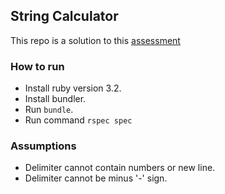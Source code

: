 ## String Calculator

This repo is a solution to this [assessment](https://blog.incubyte.co/blog/tdd-assessment/)

### How to run

- Install ruby version 3.2.
- Install bundler.
- Run `bundle`.
- Run command `rspec spec`

### Assumptions

- Delimiter cannot contain numbers or new line.
- Delimiter cannot be minus '-' sign.
